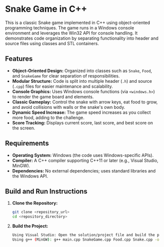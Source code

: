 # Snake Game in C++

This is a classic Snake game implemented in C++ using object-oriented programming techniques. The game runs in a Windows console environment and leverages the Win32 API for console handling. It demonstrates code organization by separating functionality into header and source files using classes and STL containers.

## Features

- **Object-Oriented Design:** Organized into classes such as `Snake`, `Food`, and `SnakeGame` for clear separation of responsibilities.
- **Modular Structure:** Code is split into multiple header (`.h`) and source (`.cpp`) files for easier maintenance and scalability.
- **Console Graphics:** Uses Windows console functions (via `<windows.h>`) to render the game board and elements.
- **Classic Gameplay:** Control the snake with arrow keys, eat food to grow, and avoid collisions with walls or the snake's own body.
- **Dynamic Speed Increase:** The game speed increases as you collect more food, adding to the challenge.
- **Score Tracking:** Displays current score, last score, and best score on the screen.

## Requirements

- **Operating System:** Windows (the code uses Windows-specific APIs).
- **Compiler:** A C++ compiler supporting C++11 or later (e.g., Visual Studio, MinGW).
- **Dependencies:** No external dependencies; uses standard libraries and the Windows API.

## Build and Run Instructions

1. **Clone the Repository:**
   ```bash
   git clone <repository_url>
   cd <repository_directory>

2. **Build the Project:**
   ```bash
   Using Visual Studio: Open the solution/project file and build the project. Must be set to Debug Properties -> C/C++ -> SDL checks -> No (/sdl-).
   Using g++ (MinGW): g++ main.cpp SnakeGame.cpp Food.cpp Snake.cpp -o SnakeGame -std=c++11 -static-libgcc -static-libstdc++

